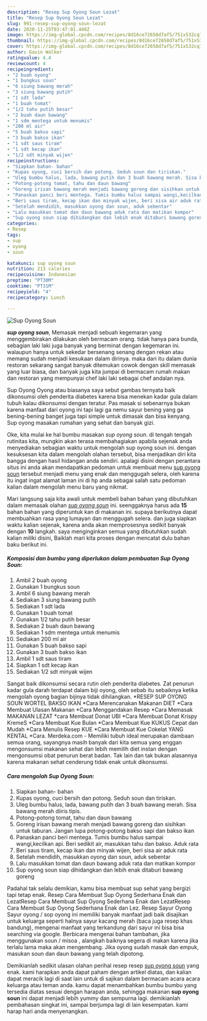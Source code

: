 ```yaml
---
description: "Resep Sup Oyong Soun Lezat"
title: "Resep Sup Oyong Soun Lezat"
slug: 991-resep-sup-oyong-soun-lezat
date: 2020-11-25T03:47:01.448Z
image: https://img-global.cpcdn.com/recipes/8d16ce72658d7af5/751x532cq70/sup-oyong-soun-foto-resep-utama.jpg
thumbnail: https://img-global.cpcdn.com/recipes/8d16ce72658d7af5/751x532cq70/sup-oyong-soun-foto-resep-utama.jpg
cover: https://img-global.cpcdn.com/recipes/8d16ce72658d7af5/751x532cq70/sup-oyong-soun-foto-resep-utama.jpg
author: Gavin Walker
ratingvalue: 4.4
reviewcount: 4
recipeingredient:
- "2 buah oyong"
- "1 bungkus soun"
- "6 siung bawang merah"
- "3 siung bawang putih"
- "1 sdt lada"
- "1 buah tomat"
- "1/2 tahu putih besar"
- "2 buah daun bawang"
- "1 sdm mentega untuk menumis"
- "200 ml air"
- "5 buah bakso sapi"
- "3 buah bakso ikan"
- "1 sdt saus tiram"
- "1 sdt kecap ikan"
- "1/2 sdt minyak wijen"
recipeinstructions:
- "Siapkan bahan- bahan"
- "Kupas oyong, cuci bersih dan potong. Seduh soun dan tiriskan."
- "Uleg bumbu halus, lada, bawang putih dan 3 buah bawang merah. Sisa bawang merah diiris tipis."
- "Potong-potong tomat, tahu dan daun bawang"
- "Goreng irisan bawang merah menjadi bawang goreng dan sisihkan untuk taburan. Jangan lupa potong-potong bakso sapi dan bakso ikan"
- "Panaskan panci beri mentega. Tumis bumbu halus sampai wangi,kecilkan api. Beri sedikit air, masukkan tahu dan bakso. Aduk rata"
- "Beri saus tiram, kecap ikan dan minyak wijen, beri sisa air aduk rata"
- "Setelah mendidih, masukkan oyong dan soun, aduk sebentar"
- "Lalu masukkan tomat dan daun bawang aduk rata dan matikan kompor"
- "Sup oyong soun siap dihidangkan dan lebih enak ditaburi bawang goreng"
categories:
- Resep
tags:
- sup
- oyong
- soun

katakunci: sup oyong soun 
nutrition: 213 calories
recipecuisine: Indonesian
preptime: "PT30M"
cooktime: "PT31M"
recipeyield: "4"
recipecategory: Lunch

---
```



![Sup Oyong Soun](https://img-global.cpcdn.com/recipes/8d16ce72658d7af5/751x532cq70/sup-oyong-soun-foto-resep-utama.jpg)

<b><i>sup oyong soun</i></b>, Memasak menjadi sebuah kegemaran yang menggembirakan dilakukan oleh bermacam orang. tidak hanya para bunda, sebagian laki laki juga banyak yang berminat dengan kegemaran ini. walaupun hanya untuk sekedar bersenang senang dengan rekan atau memang sudah menjadi kesukaan dalam dirinya. maka dari itu dalam dunia restoran sekarang sangat banyak ditemukan cowok dengan skill memasak yang luar biasa, dan banyak juga kita jumpai di bermacam rumah makan dan restoran yang mempunyai chef laki laki sebagai chef andalan nya.

Sup Oyong Oyong atau biasanya saya sebut gambas ternyata baik dikonsumsi oleh penderita diabetes karena bisa menekan kadar gula dalam tubuh kalau dikonsumsi dengan teratur. Pas masak si sebenarnya bukan karena manfaat dari oyong ini tapi lagi ga nemu sayur bening yang ga bening-bening banget juga tapi simple untuk dimasak dan bisa kenyang. Sup oyong masakan rumahan yang sehat dan banyak gizi.

Oke, kita mulai ke hal bumbu masakan <i>sup oyong soun</i>. di tengah tengah rutinitas kita, mungkin akan terasa membahagiakan apabila sejenak anda menyediakan sebagian waktu untuk mengolah sup oyong soun ini. dengan kesuksesan kita dalam mengolah olahan tersebut, bisa menjadikan diri kita bangga dengan hasil hidangan anda sendiri. apalagi disini dengan perantara situs ini anda akan mendapatkan pedoman untuk membuat menu <u>sup oyong soun</u> tersebut menjadi menu yang enak dan menggugah selera, oleh karena itu ingat ingat alamat laman ini di hp anda sebagai salah satu pedoman kalian dalam mengolah menu baru yang nikmat.


Mari langsung saja kita awali untuk membeli bahan bahan yang dibutuhkan dalam memasak olahan <u><i>sup oyong soun</i></u> ini. seenggaknya harus ada <b>15</b> bahan bahan yang diperuntuk kan di makanan ini. supaya berikutnya dapat membuahkan rasa yang lumayan dan menggugah selera. dan juga siapkan waktu kalian sejenak, karena anda akan memprosesnya sedikit banyak dengan <b>10</b> langkah. saya menginginkan semua yang dibutuhkan sudah kalian miliki disini, Baiklah mari kita proses dengan mencatat dulu bahan baku berikut ini.

<!--inarticleads1-->

##### Komposisi dan bumbu yang diperlukan dalam pembuatan Sup Oyong Soun:

1. Ambil 2 buah oyong
1. Gunakan 1 bungkus soun
1. Ambil 6 siung bawang merah
1. Sediakan 3 siung bawang putih
1. Sediakan 1 sdt lada
1. Gunakan 1 buah tomat
1. Gunakan 1/2 tahu putih besar
1. Sediakan 2 buah daun bawang
1. Sediakan 1 sdm mentega untuk menumis
1. Sediakan 200 ml air
1. Gunakan 5 buah bakso sapi
1. Gunakan 3 buah bakso ikan
1. Ambil 1 sdt saus tiram
1. Siapkan 1 sdt kecap ikan
1. Sediakan 1/2 sdt minyak wijen


Sangat baik dikonsumsi secara rutin oleh penderita diabetes. Zat penurun kadar gula darah terdapat dalam biji oyong, oleh sebab itu sebaiknya ketika mengolah oyong bagian bijinya tidak dihilangkan. *RESEP SUP OYONG SOUN WORTEL BAKSO IKAN *Cara Merencanakan Makanan DIET *Cara Membuat Ulasan Makanan *Cara Menggandakan Resep *Cara Memasak MAKANAN LEZAT *cara Membuat Donat UBI *Cara Membuat Donat Krispy KremeS *Cara Membuat Kue Bulan *Cara Membuat Kue KUKUS Cepat dan Mudah *Cara Menulis Resep KUE *Cara Membuat Kue Cokelat YANG KENTAL *Cara. Merdeka.com - Memiliki tubuh ideal merupakan dambaan semua orang, sayangnya masih banyak dari kita semua yang enggan mengonsumsi makanan sehat dan lebih memilih diet instan dengan mengonsumsi obat penurun berat badan. Tak lain dan tak bukan alasannya karena makanan sehat cenderung tidak enak untuk dikonsumsi. 

<!--inarticleads2-->

##### Cara mengolah Sup Oyong Soun:

1. Siapkan bahan- bahan
1. Kupas oyong, cuci bersih dan potong. Seduh soun dan tiriskan.
1. Uleg bumbu halus, lada, bawang putih dan 3 buah bawang merah. Sisa bawang merah diiris tipis.
1. Potong-potong tomat, tahu dan daun bawang
1. Goreng irisan bawang merah menjadi bawang goreng dan sisihkan untuk taburan. Jangan lupa potong-potong bakso sapi dan bakso ikan
1. Panaskan panci beri mentega. Tumis bumbu halus sampai wangi,kecilkan api. Beri sedikit air, masukkan tahu dan bakso. Aduk rata
1. Beri saus tiram, kecap ikan dan minyak wijen, beri sisa air aduk rata
1. Setelah mendidih, masukkan oyong dan soun, aduk sebentar
1. Lalu masukkan tomat dan daun bawang aduk rata dan matikan kompor
1. Sup oyong soun siap dihidangkan dan lebih enak ditaburi bawang goreng


Padahal tak selalu demikian, kamu bisa membuat sup sehat yang bergizi tapi tetap enak. Resep Cara Membuat Sup Oyong Sederhana Enak dan LezatResep Cara Membuat Sup Oyong Sederhana Enak dan LezatResep Cara Membuat Sup Oyong Sederhana Enak dan Lez. Resep Sayur Oyong Sayur oyong / sop oyong ini memiliki banyak manfaat jadi baik disajikan untuk keluarga seperti halnya sayur kacang merah (baca juga resep khas bandung), mengenai manfaat yang terkandung dari sayur ini bisa bisa searching via google. Berbicara mengenai bahan tambahan, jika menggunakan soun / misoa , alangkah baiknya segera di makan karena jika terlalu lama maka akan mengembang. Jika oyong sudah masak dan empuk, masukan soun dan daun bawang yang telah dipotong. 

Demikianlah sedikit ulasan olahan perihal resep resep <u>sup oyong soun</u> yang enak. kami harapkan anda dapat paham dengan artikel diatas, dan kalian dapat meracik lagi di saat lain untuk di sajikan dalam bermacam acara acara keluarga atau teman anda. kamu dapat menambahkan bumbu bumbu yang tersedia diatas sesuai dengan harapan anda, sehingga makanan <b>sup oyong soun</b> ini dapat menjadi lebih yummy dan sempurna lagi. demikianlah pembahasan singkat ini, sampai berjumpa lagi di lain kesempatan. kami harap hari anda menyenangkan.
